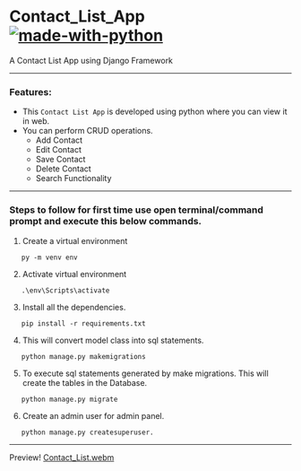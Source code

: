 # Contact_List_App [![made-with-python](https://img.shields.io/badge/Made%20with-Python-1f425f.svg)](https://www.python.org/)
A Contact List App using Django Framework

--------------------------------------------------------
### Features:
* This `Contact List App` is developed using python where you can view it in web.
* You can perform CRUD operations.
  * Add Contact
  * Edit Contact
  * Save Contact
  * Delete Contact
  * Search Functionality
----------------------------------------------------
### Steps to follow for first time use open terminal/command prompt and execute this below commands.

1. Create a virtual environment
~~~
   py -m venv env
~~~
2. Activate virtual environment
~~~
   .\env\Scripts\activate
~~~
3. Install all the dependencies.
~~~
   pip install -r requirements.txt
~~~
4. This will convert model class into sql statements.
~~~
   python manage.py makemigrations
~~~
5.  To execute sql statements generated by make migrations. This will create the tables in the Database. 
~~~
   python manage.py migrate
~~~
6. Create an admin user for admin panel.
~~~
   python manage.py createsuperuser.
~~~
--------------------------------------------------
Preview!
[Contact_List.webm](https://user-images.githubusercontent.com/64123078/212822424-b3b76b88-abb0-4466-a1bd-2b71e6b1e28c.webm)
